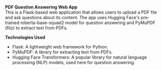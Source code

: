 **PDF Question Answering Web App**  
This is a Flask-based web application that allows users to upload a PDF file and ask questions about its content. The app uses Hugging Face's pre-trained roberta-base-squad2 model for question answering and PyMuPDF (fitz) to extract text from PDFs.  

**Technologies Used**  
- Flask: A lightweight web framework for Python.  
- PyMuPDF: A library for extracting text from PDFs.  
- Hugging Face Transformers: A popular library for natural language processing (NLP) models, used here for question answering.  

